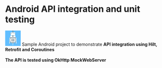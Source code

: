 # Android API integration and unit testing

<img src = "https://github.com/Asutosh11/online-apk-compiler/blob/main/static/android_image.png" height="50">
Sample Android project to demonstrate <b>API integration using Hilt, Retrofit and Coroutines</b> 
<br><br>
<b>The API is tested using OkHttp MockWebServer</b>
